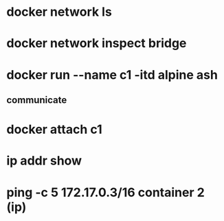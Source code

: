 # docker network ls
# docker network inspect bridge
# docker run --name c1 -itd alpine ash
## communicate
# docker attach c1
 # ip addr show
 #  ping -c 5 172.17.0.3/16 container 2 (ip)